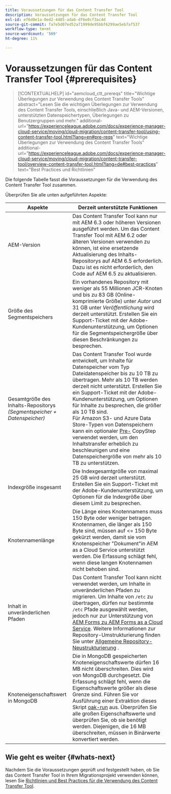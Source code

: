 ```yaml
---
title: Voraussetzungen für das Content Transfer Tool
description: Voraussetzungen für das Content Transfer Tool
exl-id: ef6d0e1a-0ed2-4485-adab-df6e0cf3ac4d
source-git-commit: fa7e5d07ed52a71999de95bbf6299ae5eb7af537
workflow-type: tm+mt
source-wordcount: '569'
ht-degree: 11%

---
```


# Voraussetzungen für das Content Transfer Tool {#prerequisites}

>[!CONTEXTUALHELP]
>id="aemcloud_ctt_prereqs"
>title="Wichtige Überlegungen zur Verwendung des Content Transfer Tools"
>abstract="Lesen Sie die wichtigen Überlegungen zur Verwendung des Content Transfer Tools, einschließlich Java- und AEM-Versionen, unterstützten Datenspeichertypen, Überlegungen zu Benutzergruppen und mehr."
>additional-url="https://experienceleague.adobe.com/docs/experience-manager-cloud-service/moving/cloud-migration/content-transfer-tool/using-content-transfer-tool.html?lang=en#pre-reqs" text="Wichtige Überlegungen zur Verwendung des Content Transfer Tools"
>additional-url="https://experienceleague.adobe.com/docs/experience-manager-cloud-service/moving/cloud-migration/content-transfer-tool/overview-content-transfer-tool.html?lang=de#best-practices" text="Best Practices und Richtlinien"

Die folgende Tabelle fasst die Voraussetzungen für die Verwendung des Content Transfer Tool zusammen.

Überprüfen Sie alle unten aufgeführten Aspekte:

| Aspekte | Derzeit unterstützte Funktionen |
|--- |--- |
| AEM-Version | Das Content Transfer Tool kann nur mit AEM 6.3 oder höheren Versionen ausgeführt werden. Um das Content Transfer Tool mit AEM 6.2 oder älteren Versionen verwenden zu können, ist eine ersetzende Aktualisierung des Inhalts-Repositorys auf AEM 6.5 erforderlich. Dazu ist es nicht erforderlich, den Code auf AEM 6.5 zu aktualisieren. |
| Größe des Segmentspeichers | Ein vorhandenes Repository mit weniger als 55 Millionen JCR-Knoten und bis zu 83 GB (Online-komprimierte Größe) unter *Autor* und 31 GB unter *Veröffentlichung* wird derzeit unterstützt. Erstellen Sie ein Support-Ticket mit der Adobe-Kundenunterstützung, um Optionen für die Segmentspeichergröße über diesen Beschränkungen zu besprechen. |
| Gesamtgröße des Inhalts-Repositorys <br>*(Segmentspeicher + Datenspeicher)* | Das Content Transfer Tool wurde entwickelt, um Inhalte für Datenspeicher vom Typ Dateidatenspeicher bis zu 10 TB zu übertragen. Mehr als 10 TB werden derzeit nicht unterstützt. Erstellen Sie ein Support-Ticket mit der Adobe-Kundenunterstützung, um Optionen für Inhalte zu besprechen, die größer als 10 TB sind. <br>Für Amazon S3- und Azure Data Store-Typen von Datenspeichern kann ein optionaler  [Pre-](https://experienceleague.adobe.com/docs/experience-manager-cloud-service/moving/cloud-migration/content-transfer-tool/handling-large-content-repositories.html?lang=en#setting-up-pre-copy-step) CopyStep verwendet werden, um den Inhaltstransfer erheblich zu beschleunigen und eine Datenspeichergröße von mehr als 10 TB zu unterstützen. |
| Indexgröße insgesamt | Die Indexgesamtgröße von maximal 25 GB wird derzeit unterstützt. Erstellen Sie ein Support-Ticket mit der Adobe-Kundenunterstützung, um Optionen für die Indexgröße über diesem Limit zu besprechen. |
| Knotennamenlänge | Die Länge eines Knotennamens muss 150 Byte oder weniger betragen. Knotennamen, die länger als 150 Byte sind, müssen auf &lt;= 150 Byte gekürzt werden, damit sie vom Knotenspeicher &quot;Dokument&quot;in AEM as a Cloud Service unterstützt werden. Die Erfassung schlägt fehl, wenn diese langen Knotennamen nicht behoben sind. |
| Inhalt in unveränderlichen Pfaden | Das Content Transfer Tool kann nicht verwendet werden, um Inhalte in unveränderlichen Pfaden zu migrieren. Um Inhalte von `/etc` zu übertragen, dürfen nur bestimmte `/etc` Pfade ausgewählt werden, jedoch nur zur Unterstützung von [AEM Forms zu AEM Forms as a Cloud Service](https://experienceleague.adobe.com/docs/experience-manager-forms-cloud-service/forms/migrate-to-forms-as-a-cloud-service.html?lang=en#paths-of-various-aem-forms-specific-assets). Weitere Informationen zur Repository-Umstrukturierung finden Sie unter [Allgemeine Repository-Neustrukturierung](https://experienceleague.adobe.com/docs/experience-manager-64/deploying/restructuring/all-repository-restructuring-in-aem-6-4.html?lang=en#restructuring) . |
| Knoteneigenschaftswert in MongoDB | Die in MongoDB gespeicherten Knoteneigenschaftswerte dürfen 16 MB nicht überschreiten. Dies wird von MongoDB durchgesetzt. Die Erfassung schlägt fehl, wenn die Eigenschaftswerte größer als diese Grenze sind. Führen Sie vor Ausführung einer Extraktion dieses Skript [oak-run](https://repo1.maven.org/maven2/org/apache/jackrabbit/oak-run/1.38.0/oak-run-1.38.0.jar) aus. Überprüfen Sie alle großen Eigenschaftswerte und überprüfen Sie, ob sie benötigt werden. Diejenigen, die 16 MB überschreiten, müssen in Binärwerte konvertiert werden. |

## Wie geht es weiter {#whats-next}

Nachdem Sie die Voraussetzungen geprüft und festgestellt haben, ob Sie das Content Transfer Tool in Ihrem Migrationsprojekt verwenden können, lesen Sie [Richtlinien und Best Practices für die Verwendung des Content Transfer Tool](https://experienceleague.adobe.com/docs/experience-manager-cloud-service/moving/cloud-migration/content-transfer-tool/guidelines-best-practices-content-transfer-tool.html?lang=en).
